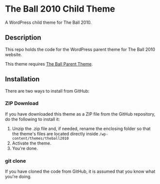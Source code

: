 # The Ball 2010 Child Theme

A WordPress child theme for The Ball 2010.

## Description

This repo holds the code for the WordPress parent theme for The Ball 2010 website.

This theme requires [The Ball Parent Theme](https://github.com/spiritoffootball/theball).

## Installation

There are two ways to install from GitHub:

### ZIP Download

If you have downloaded this theme as a ZIP file from the GitHub repository, do the following to install it:

1. Unzip the .zip file and, if needed, rename the enclosing folder so that the theme's files are located directly inside `/wp-content/themes/theball2010`
2. Activate the theme.
3. You're done.

### git clone

If you have cloned the code from GitHub, it is assumed that you know what you're doing.
